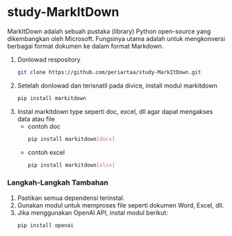 ﻿# study-MarkItDown
MarkItDown adalah sebuah pustaka (library) Python open-source yang dikembangkan oleh Microsoft. Fungsinya utama adalah untuk mengkonversi berbagai format dokumen ke dalam format Markdown.


1. Donlowad respository
   ``` Bash
   git clone https://github.com/periartaa/study-MarkItDown.git
   ```
2. Setelah donlowad dan terisnatll pada divice, install modul markitdown
   ```Bash
   pip install markitdown
   ```
3. Instal markitdown type seperti doc, excel, dll agar dapat mengakses data atau file
   - contoh doc
     ```Bash
     pip install markitdown[docx]
     ```
   - contoh excel
     ```Bash
     pip install markitdown[xlsx]
     ```
     
### Langkah-Langkah Tambahan

1. Pastikan semua dependensi terinstal.
2. Gunakan modul untuk memproses file seperti dokumen Word, Excel, dll.
3. Jika menggunakan OpenAI API, instal modul berikut:
   ```bash
   pip install openai
   ```
